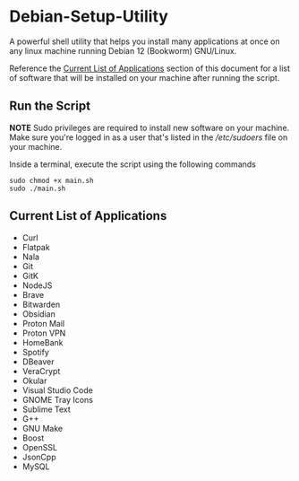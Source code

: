 # Debian-Setup-Utility

A powerful shell utility that helps you install many applications at once on any linux machine running Debian 12 (Bookworm) GNU/Linux.

Reference the [Current List of Applications](https://github.com/b-nagaj/Debian-Setup-Utility/tree/main?tab=readme-ov-file#current-list-of-applications) section of this document for a list of software that will be installed on your machine after running the script.

## Run the Script

**NOTE** Sudo privileges are required to install new software on your machine. Make sure you're logged in as a user that's listed in the */etc/sudoers* file on your machine.

Inside a terminal, execute the script using the following commands

```
sudo chmod +x main.sh
sudo ./main.sh
```

## Current List of Applications

- Curl
- Flatpak
- Nala
- Git
- GitK
- NodeJS
- Brave
- Bitwarden
- Obsidian
- Proton Mail
- Proton VPN
- HomeBank
- Spotify
- DBeaver
- VeraCrypt
- Okular
- Visual Studio Code
- GNOME Tray Icons
- Sublime Text
- G++
- GNU Make
- Boost
- OpenSSL
- JsonCpp
- MySQL
